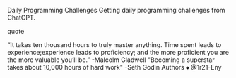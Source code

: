 Daily Programming Challenges
Getting daily programming challenges from ChatGPT.


quote

“It takes ten thousand hours to truly master anything. Time spent leads to experience;experience leads to proficiency; and the more proficient you are the more valuable you’ll be.”
-Malcolm Gladwell
"Becoming a superstar takes about 10,000 hours of hard work"
-Seth Godin
Authors
⦁	@1r21-Eny
